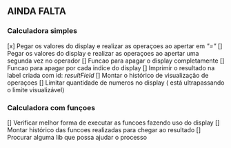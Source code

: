 ## AINDA FALTA


### Calculadora simples
[x] Pegar os valores do display e realizar as operaçoes ao apertar em *"="*
[] Pegar os valores do display e realizar as operaçoes ao apertar uma segunda vez no operador
[] Funcao para apagar o display completamente
[] Funcao para apagar por cada indice do display
[] Imprimir o resultado na label criada com id: *resultField*
[] Montar o histórico de visualização de operaçoes
[] Limitar quantidade de numeros no display ( está ultrapassando o limite visualizável)


### Calculadora com funçoes

[] Verificar melhor forma de executar as funcoes fazendo uso do display
[] Montar histórico das funcoes realizadas para chegar ao resultado
[] Procurar alguma lib que possa ajudar o processo